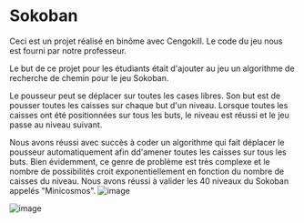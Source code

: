 # Sokoban

Ceci est un projet réalisé en binôme avec Cengokill. Le code du jeu nous est fourni par notre professeur.

Le but de ce projet pour les étudiants était d'ajouter au jeu un algorithme de recherche de chemin pour le jeu Sokoban.

Le pousseur peut se déplacer sur toutes les cases libres. Son but est de pousser toutes les caisses sur chaque but d'un niveau.
Lorsque toutes les caisses ont été positionnées sur tous les buts, le niveau est réussi et le jeu passe au niveau suivant.

Nous avons réussi avec succès à coder un algorithme qui fait déplacer le pousseur automatiquement afin dd'amener toutes les caisses sur tous les buts.
Bien évidemment, ce genre de problème est très complexe et le nombre de possibilités croit exponentiellement en fonction du nombre de caisses du niveau.
Nous avons réussi à valider les 40 niveaux du Sokoban appelés "Minicosmos".
![image](https://github.com/Cengokill/Sokoban/assets/61111039/b67b5eaa-3ab6-4c83-aea3-3d82aec853d5)

![image](https://github.com/JeejaFR/Sokoban/assets/61111039/b3c97bc4-84d7-4999-b380-88af8a224583)

